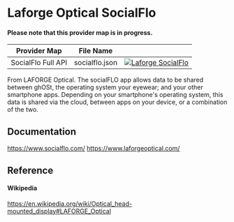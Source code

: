 # Laforge Optical SocialFlo

#### Please note that this provider map is in progress.

| Provider Map | File Name | |
|------------------------------|------------------------------|--------------------------------------------------------------------------------------------------------------------------------------------------------------------------------------------------------------------------------------------------------------------|
| SocialFlo Full API | socialflo.json | [![Laforge SocialFlo](https://d233zlhvpze22y.cloudfront.net/github/bitscoopaddbuttonxsmall.png)](https://bitscoop.com/maps/create?source=https://raw.githubusercontent.com/bitscooplabs/provider-maps/master/laforge/socialflo.json) |

From LAFORGE Optical. The socialFLO app allows data to be shared between ghOSt, the operating system your eyewear; and your other smartphone apps. Depending on your smartphone's operating system, this data is shared via the cloud, between apps on your device, or a combination of the two.

## Documentation
https://www.socialflo.com/
https://www.laforgeoptical.com/

## Reference

#### Wikipedia
https://en.wikipedia.org/wiki/Optical_head-mounted_display#LAFORGE_Optical